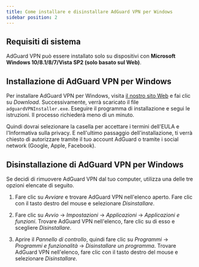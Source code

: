 ```yaml
---
title: Come installare e disinstallare AdGuard VPN per Windows
sidebar position: 2
---
```



## Requisiti di sistema

AdGuard VPN può essere installato solo su dispositivi con **Microsoft Windows 10/8.1/8/7/Vista SP2 (solo basato sul Web)**.


## Installazione di AdGuard VPN per Windows

Per installare AdGuard VPN per Windows, visita [il nostro sito Web](https://adguard-vpn.com/en/welcome.html) e fai clic su *Download*. Successivamente, verrà scaricato il file `adguardVPNInstaller.exe`. Eseguire il programma di installazione e segui le istruzioni. Il processo richiederà meno di un minuto.

Quindi dovrai selezionare la casella per accettare i termini dell'EULA e l'Informativa sulla privacy. E nell'ultimo passaggio dell'installazione, ti verrà chiesto di autorizzare tramite il tuo account AdGuard o tramite i social network (Google, Apple, Facebook).


## Disinstallazione di AdGuard VPN per Windows

Se decidi di rimuovere AdGuard VPN dal tuo computer, utilizza una delle tre opzioni elencate di seguito.

1. Fare clic su *Avviare* e trovare AdGuard VPN nell'elenco aperto. Fare clic con il tasto destro del mouse e selezionare *Disinstallare*.

2. Fare clic su *Avvio* → *Impostazioni* → *Applicazioni* → *Applicazioni e funzioni*. Trovare AdGuard VPN nell'elenco, fare clic su di esso e scegliere *Disinstallare*.

3. Aprire il *Pannello di controllo*, quindi fare clic su *Programmi* → *Programmi e funzionalità* → *Disinstallare un programma*. Trovare AdGuard VPN nell'elenco, fare clic con il tasto destro del mouse e selezionare *Disinstallare*.